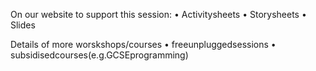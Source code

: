 On our website to support this session: 
• Activitysheets
• Storysheets
• Slides



Details of more worskshops/courses
• freeunpluggedsessions
• subsidisedcourses(e.g.GCSEprogramming)
